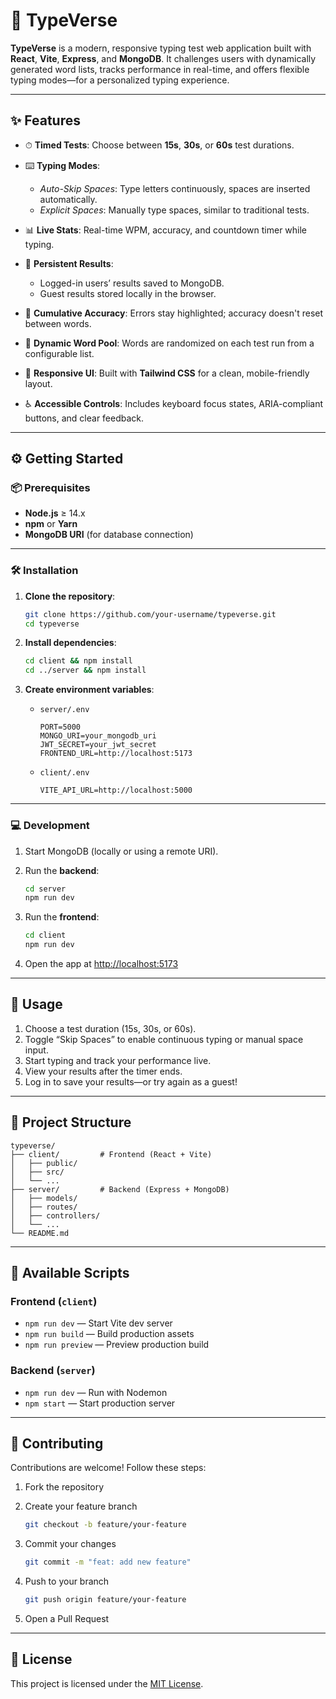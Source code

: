 # 🚀 TypeVerse

**TypeVerse** is a modern, responsive typing test web application built with **React**, **Vite**, **Express**, and **MongoDB**. It challenges users with dynamically generated word lists, tracks performance in real-time, and offers flexible typing modes—for a personalized typing experience.

---

## ✨ Features

* ⏱ **Timed Tests**: Choose between **15s**, **30s**, or **60s** test durations.
* ⌨️ **Typing Modes**:

  * *Auto-Skip Spaces*: Type letters continuously, spaces are inserted automatically.
  * *Explicit Spaces*: Manually type spaces, similar to traditional tests.
* 📊 **Live Stats**: Real-time WPM, accuracy, and countdown timer while typing.
* 📂 **Persistent Results**:

  * Logged-in users’ results saved to MongoDB.
  * Guest results stored locally in the browser.
* 🎯 **Cumulative Accuracy**: Errors stay highlighted; accuracy doesn't reset between words.
* 🔁 **Dynamic Word Pool**: Words are randomized on each test run from a configurable list.
* 📱 **Responsive UI**: Built with **Tailwind CSS** for a clean, mobile-friendly layout.
* ♿ **Accessible Controls**: Includes keyboard focus states, ARIA-compliant buttons, and clear feedback.

---

## ⚙️ Getting Started

### 📦 Prerequisites

* **Node.js** ≥ 14.x
* **npm** or **Yarn**
* **MongoDB URI** (for database connection)

---

### 🛠 Installation

1. **Clone the repository**:

   ```bash
   git clone https://github.com/your-username/typeverse.git
   cd typeverse
   ```

2. **Install dependencies**:

   ```bash
   cd client && npm install
   cd ../server && npm install
   ```

3. **Create environment variables**:

   * `server/.env`

     ```env
     PORT=5000
     MONGO_URI=your_mongodb_uri
     JWT_SECRET=your_jwt_secret
     FRONTEND_URL=http://localhost:5173
     ```

   * `client/.env`

     ```env
     VITE_API_URL=http://localhost:5000
     ```

---

### 💻 Development

1. Start MongoDB (locally or using a remote URI).

2. Run the **backend**:

   ```bash
   cd server
   npm run dev
   ```

3. Run the **frontend**:

   ```bash
   cd client
   npm run dev
   ```

4. Open the app at [http://localhost:5173](http://localhost:5173)

---

## 🧪 Usage

1. Choose a test duration (15s, 30s, or 60s).
2. Toggle “Skip Spaces” to enable continuous typing or manual space input.
3. Start typing and track your performance live.
4. View your results after the timer ends.
5. Log in to save your results—or try again as a guest!

---

## 📁 Project Structure

```
typeverse/
├── client/         # Frontend (React + Vite)
│   ├── public/
│   ├── src/
│   └── ...
├── server/         # Backend (Express + MongoDB)
│   ├── models/
│   ├── routes/
│   ├── controllers/
│   └── ...
└── README.md
```

---

## 📜 Available Scripts

### Frontend (`client`)

* `npm run dev` — Start Vite dev server
* `npm run build` — Build production assets
* `npm run preview` — Preview production build

### Backend (`server`)

* `npm run dev` — Run with Nodemon
* `npm start` — Start production server

---

## 🤝 Contributing

Contributions are welcome! Follow these steps:

1. Fork the repository
2. Create your feature branch

   ```bash
   git checkout -b feature/your-feature
   ```
3. Commit your changes

   ```bash
   git commit -m "feat: add new feature"
   ```
4. Push to your branch

   ```bash
   git push origin feature/your-feature
   ```
5. Open a Pull Request

---

## 📄 License

This project is licensed under the [MIT License](./LICENSE).
